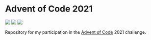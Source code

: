 # Advent of Code 2021

![](https://img.shields.io/badge/day%20📅-24-blue)
![](https://img.shields.io/badge/stars%20⭐-30-yellow)
![](https://img.shields.io/badge/days%20completed-15-red)

Repository for my participation in the [Advent of Code](https://adventofcode.com/) 2021 challenge.
